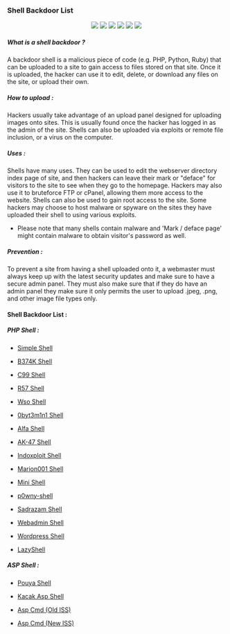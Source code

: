 ### Shell Backdoor List

<p align="center">
  <img src="https://cdn.rawgit.com/sindresorhus/awesome/d7305f38d29fed78fa85652e3a63e154dd8e8829/media/badge.svg"> <img src="https://img.shields.io/github/stars/backdoorhub/shell-backdoor-list?style=social"> <img src="https://img.shields.io/github/forks/backdoorhub/shell-backdoor-list?style=social"> <img src="https://img.shields.io/github/repo-size/backdoorhub/shell-backdoor-list"> <img src="https://img.shields.io/github/license/backdoorhub/shell-backdoor-list"> <img src="https://img.shields.io/github/issues/detail/author/backdoorhub/shell-backdoor-list/1">
</p>

##### What is a shell backdoor ?

A backdoor shell is a malicious piece of code (e.g. PHP, Python, Ruby) that can be uploaded to a site to gain access to files stored on that site. Once it is uploaded, the hacker can use it to edit, delete, or download any files on the site, or upload their own.

##### How to upload :

Hackers usually take advantage of an upload panel designed for uploading images onto sites. This is usually found once the hacker has logged in as the admin of the site. Shells can also be uploaded via exploits or remote file inclusion, or a virus on the computer.

##### Uses :

Shells have many uses. They can be used to edit the webserver directory index page of site, and then hackers can leave their mark or "deface" for visitors to the site to see when they go to the homepage. Hackers may also use it to bruteforce FTP or cPanel, allowing them more access to the website. Shells can also be used to gain root access to the site. Some hackers may choose to host malware or spyware on the sites they have uploaded their shell to using various exploits.

* Please note that many shells contain malware and 'Mark / deface page' might contain malware to obtain visitor's password as well.

##### Prevention :

To prevent a site from having a shell uploaded onto it, a webmaster must always keep up with the latest security updates and make sure to have a secure admin panel. They must also make sure that if they do have an admin panel they make sure it only permits the user to upload .jpeg, .png, and other image file types only.

#### Shell Backdoor List :

##### PHP Shell :

* [Simple Shell](https://github.com/backdoorhub/shell-backdoor-list/blob/master/shell/php/simple-shell.php)

* [B374K Shell](https://github.com/ismailtasdelen/shell-backdoor-list/blob/master/shell/php/b374k.php)

* [C99 Shell](https://github.com/ismailtasdelen/shell-backdoor-list/blob/master/shell/php/c99.php)

* [R57 Shell](https://github.com/ismailtasdelen/shell-backdoor-list/blob/master/shell/php/r57.php)

* [Wso Shell](https://github.com/ismailtasdelen/shell-backdoor-list/blob/master/shell/php/wso.php)

* [0byt3m1n1 Shell](https://github.com/ismailtasdelen/shell-backdoor-list/blob/master/shell/php/0byt3m1n1.php)

* [Alfa Shell](https://github.com/ismailtasdelen/shell-backdoor-list/blob/master/shell/php/alfa.php)

* [AK-47 Shell](https://github.com/ismailtasdelen/shell-backdoor-list/blob/master/shell/php/ak47shell.php)

* [Indoxploit Shell](https://github.com/ismailtasdelen/shell-backdoor-list/blob/master/shell/php/indoxploit.php)

* [Marion001 Shell](https://github.com/ismailtasdelen/shell-backdoor-list/blob/master/shell/php/ak47shell.php)

* [Mini Shell](https://github.com/ismailtasdelen/shell-backdoor-list/blob/master/shell/php/mini.php)

* [p0wny-shell](https://github.com/ismailtasdelen/shell-backdoor-list/blob/master/shell/php/p0wny-shell.php)

* [Sadrazam Shell](https://github.com/ismailtasdelen/shell-backdoor-list/blob/master/shell/php/sadrazam.php)

* [Webadmin Shell](https://github.com/ismailtasdelen/shell-backdoor-list/blob/master/shell/php/webadmin.php)

* [Wordpress Shell](https://github.com/ismailtasdelen/shell-backdoor-list/blob/master/shell/php/wordpress.php)

* [LazyShell](https://github.com/joeylane/Lazyshell.php/blob/master/lazyshell.php)

##### ASP Shell :

* [Pouya Shell](https://github.com/ismailtasdelen/shell-backdoor-list/blob/master/shell/asp/pouya.asp)

* [Kacak Asp Shell](https://github.com/ismailtasdelen/shell-backdoor-list/blob/master/shell/asp/kacak.asp)

* [Asp Cmd (Old ISS)](https://github.com/ismailtasdelen/shell-backdoor-list/blob/master/shell/asp/aspcmd.asp)

* [Asp Cmd (New ISS)](https://github.com/ismailtasdelen/shell-backdoor-list/blob/master/shell/asp/newaspcmd.asp)
